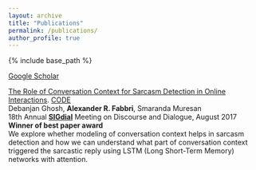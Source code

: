```yaml
---
layout: archive
title: "Publications"
permalink: /publications/
author_profile: true
---
```


{% include base_path %}

[Google Scholar](https://scholar.google.com/citations?user=GgfJdhwAAAAJ&hl=en)

[The Role of Conversation Context for Sarcasm Detection in Online
    Interactions](https://arxiv.org/abs/1707.06226). [CODE](https://github.com/Alex-Fabbri/deep_learning_nlp_sarcasm)<br/>
    Debanjan Ghosh, **Alexander R. Fabbri**, Smaranda Muresan<br/>
    18th Annual [**SIGdial**](http://www.sigdial.org/) Meeting on Discourse and Dialogue, August 2017<br/>
    **Winner of best paper award**<br/>
    We explore whether modeling of conversation context helps in sarcasm detection and how we can understand what part of conversation context triggered the sarcastic reply using LSTM (Long Short-Term Memory) networks with attention.

